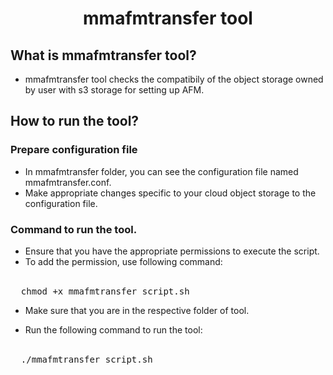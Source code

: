 
<h1 align="center">mmafmtransfer tool</h1>

## What is mmafmtransfer tool?
- mmafmtransfer tool checks the compatibily of the object storage owned by user with s3 storage for setting up AFM. 


## How to run the tool?
### Prepare configuration file
- In mmafmtransfer folder, you can see the configuration file named mmafmtransfer.conf. <br>
- Make appropriate changes specific to your cloud object storage to the configuration file. <br>

### Command to run the tool. 

- Ensure that you have the appropriate permissions to execute the script. <br>
- To add the permission, use following command:<br><br>
<pre>
  chmod +x mmafmtransfer_script.sh
</pre>
- Make sure that you are in the respective folder of tool. 

- Run the following command to run the tool:<br><br>
<pre>
  ./mmafmtransfer_script.sh
</pre>

